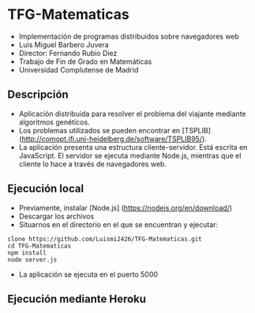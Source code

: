 # TFG-Matematicas 

- Implementación de programas distribuidos sobre navegadores web 
- Luis Miguel Barbero Juvera
- Director: Fernando Rubio Diez 
- Trabajo de Fin de Grado en Matemáticas
- Universidad Complutense de Madrid

## Descripción 

- Aplicación distribuida para resolver el problema del viajante mediante algoritmos genéticos. 
- Los problemas utilizados se pueden encontrar en [TSPLIB] (http://comopt.ifi.uni-heidelberg.de/software/TSPLIB95/). 
- La aplicación presenta una estructura cliente-servidor. Está escrita en JavaScript. El servidor se ejecuta mediante Node.js, mientras que el cliente lo hace a través de navegadores web. 

## Ejecución local 

- Previamente, instalar [Node.js] (https://nodejs.org/en/download/) 
- Descargar los archivos 
- Situarnos en el directorio en el que se encuentran y ejecutar:

``` git 
clone https://github.com/Luismi2426/TFG-Matematicas.git 
cd TFG-Matematicas 
npm install 
node server.js 
``` 
- La aplicación se ejecuta en el puerto 5000

## Ejecución mediante Heroku



